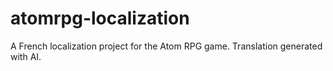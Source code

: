 # atomrpg-localization
A French localization project for the Atom RPG game. Translation generated with AI.
